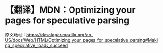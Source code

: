 # 【翻译】MDN：Optimizing your pages for speculative parsing

原文地址：https://developer.mozilla.org/en-US/docs/Web/HTML/Optimizing_your_pages_for_speculative_parsing#Making_speculative_loads_succeed


